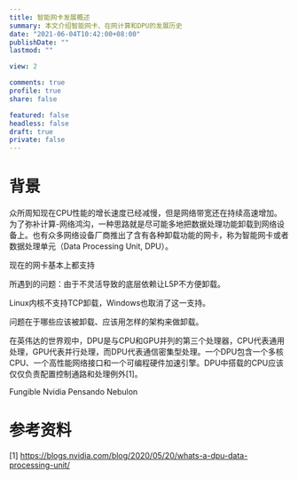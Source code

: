 ```yaml
---
title: 智能网卡发展概述
summary: 本文介绍智能网卡、在网计算和DPU的发展历史
date: "2021-06-04T10:42:00+08:00"
publishDate: ""
lastmod: ""

view: 2

comments: true
profile: true
share: false

featured: false
headless: false
draft: true
private: false
---
```


# 背景

众所周知现在CPU性能的增长速度已经减慢，但是网络带宽还在持续高速增加。为了弥补计算-网络鸿沟，一种思路就是尽可能多地把数据处理功能卸载到网络设备上。也有众多网络设备厂商推出了含有各种卸载功能的网卡，称为智能网卡或者数据处理单元（Data Processing Unit, DPU）。

现在的网卡基本上都支持

所遇到的问题：由于不灵活导致的底层依赖让L5P不方便卸载。

Linux内核不支持TCP卸载，Windows也取消了这一支持。

问题在于哪些应该被卸载、应该用怎样的架构来做卸载。

在英伟达的世界观中，DPU是与CPU和GPU并列的第三个处理器，CPU代表通用处理，GPU代表并行处理，而DPU代表通信密集型处理。一个DPU包含一个多核CPU、一个高性能网络接口和一个可编程硬件加速引擎。DPU中搭载的CPU应该仅仅负责配置控制通路和处理例外[1]。

Fungible Nvidia Pensando Nebulon



# 参考资料
[1] https://blogs.nvidia.com/blog/2020/05/20/whats-a-dpu-data-processing-unit/